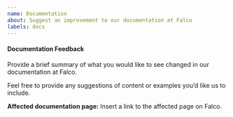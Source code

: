 ```yaml
---
name: Documentation
about: Suggest an improvement to our documentation at Falco
labels: docs
---
```


#### Documentation Feedback

Provide a brief summary of what you would like to see changed in our 
documentation at Falco.

Feel free to provide any suggestions of content or examples you’d like us to include.

**Affected documentation page:** Insert a link to the affected page on Falco.
